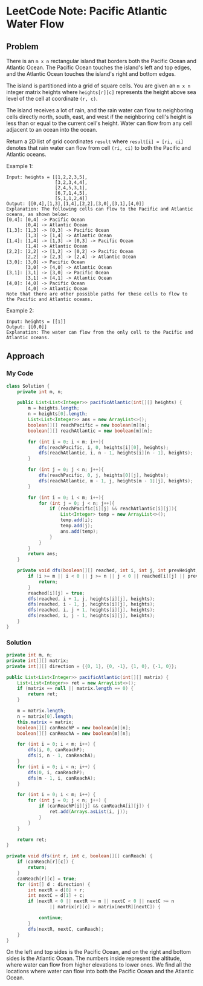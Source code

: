 # LeetCode Note: Pacific Atlantic Water Flow

## Problem 

There is an `m x n` rectangular island that borders both the Pacific Ocean and Atlantic Ocean. The Pacific Ocean touches the island's left and top edges, and the Atlantic Ocean touches the island's right and bottom edges.

The island is partitioned into a grid of square cells. You are given an `m x n` integer matrix heights where `heights[r][c]` represents the height above sea level of the cell at coordinate `(r, c)`.

The island receives a lot of rain, and the rain water can flow to neighboring cells directly north, south, east, and west if the neighboring cell's height is less than or equal to the current cell's height. Water can flow from any cell adjacent to an ocean into the ocean.

Return a 2D list of grid coordinates `result` where `result[i] = [ri, ci]` denotes that rain water can flow from cell `(ri, ci)` to both the Pacific and Atlantic oceans.


Example 1:
```
Input: heights = [[1,2,2,3,5],
                  [3,2,3,4,4],
                  [2,4,5,3,1],
                  [6,7,1,4,5],
                  [5,1,1,2,4]]
Output: [[0,4],[1,3],[1,4],[2,2],[3,0],[3,1],[4,0]]
Explanation: The following cells can flow to the Pacific and Atlantic oceans, as shown below:
[0,4]: [0,4] -> Pacific Ocean 
       [0,4] -> Atlantic Ocean
[1,3]: [1,3] -> [0,3] -> Pacific Ocean 
       [1,3] -> [1,4] -> Atlantic Ocean
[1,4]: [1,4] -> [1,3] -> [0,3] -> Pacific Ocean 
       [1,4] -> Atlantic Ocean
[2,2]: [2,2] -> [1,2] -> [0,2] -> Pacific Ocean 
       [2,2] -> [2,3] -> [2,4] -> Atlantic Ocean
[3,0]: [3,0] -> Pacific Ocean 
       [3,0] -> [4,0] -> Atlantic Ocean
[3,1]: [3,1] -> [3,0] -> Pacific Ocean 
       [3,1] -> [4,1] -> Atlantic Ocean
[4,0]: [4,0] -> Pacific Ocean 
       [4,0] -> Atlantic Ocean
Note that there are other possible paths for these cells to flow to the Pacific and Atlantic oceans.
```

Example 2:
```
Input: heights = [[1]]
Output: [[0,0]]
Explanation: The water can flow from the only cell to the Pacific and Atlantic oceans.
```


## Approach

### My Code

```java
class Solution {
    private int m, n;

    public List<List<Integer>> pacificAtlantic(int[][] heights) {
        m = heights.length;
        n = heights[0].length;
        List<List<Integer>> ans = new ArrayList<>();
        boolean[][] reachPacific = new boolean[m][n];
        boolean[][] reachAtlantic = new boolean[m][n];

        for (int i = 0; i < m; i++){
            dfs(reachPacific, i, 0, heights[i][0], heights);
            dfs(reachAtlantic, i, n - 1, heights[i][n - 1], heights);
        }

        for (int j = 0; j < n; j++){
            dfs(reachPacific, 0, j, heights[0][j], heights);
            dfs(reachAtlantic, m - 1, j, heights[m - 1][j], heights);
        }

        for (int i = 0; i < m; i++){
            for (int j = 0; j < n; j++){
                if (reachPacific[i][j] && reachAtlantic[i][j]){
                    List<Integer> temp = new ArrayList<>();
                    temp.add(i);
                    temp.add(j);
                    ans.add(temp);
                }
            }
        }
        return ans;
    }

    private void dfs(boolean[][] reached, int i, int j, int prevHeight, int[][] heights){
        if (i >= m || i < 0 || j >= n || j < 0 || reached[i][j] || prevHeight > heights[i][j]){
            return;
        }
        reached[i][j] = true;
        dfs(reached, i + 1, j, heights[i][j], heights);
        dfs(reached, i - 1, j, heights[i][j], heights);
        dfs(reached, i, j + 1, heights[i][j], heights);
        dfs(reached, i, j - 1, heights[i][j], heights);
    }
}
```

### Solution

```java
private int m, n;
private int[][] matrix;
private int[][] direction = {{0, 1}, {0, -1}, {1, 0}, {-1, 0}};

public List<List<Integer>> pacificAtlantic(int[][] matrix) {
    List<List<Integer>> ret = new ArrayList<>();
    if (matrix == null || matrix.length == 0) {
        return ret;
    }

    m = matrix.length;
    n = matrix[0].length;
    this.matrix = matrix;
    boolean[][] canReachP = new boolean[m][n];
    boolean[][] canReachA = new boolean[m][n];

    for (int i = 0; i < m; i++) {
        dfs(i, 0, canReachP);
        dfs(i, n - 1, canReachA);
    }
    for (int i = 0; i < n; i++) {
        dfs(0, i, canReachP);
        dfs(m - 1, i, canReachA);
    }

    for (int i = 0; i < m; i++) {
        for (int j = 0; j < n; j++) {
            if (canReachP[i][j] && canReachA[i][j]) {
                ret.add(Arrays.asList(i, j));
            }
        }
    }

    return ret;
}

private void dfs(int r, int c, boolean[][] canReach) {
    if (canReach[r][c]) {
        return;
    }
    canReach[r][c] = true;
    for (int[] d : direction) {
        int nextR = d[0] + r;
        int nextC = d[1] + c;
        if (nextR < 0 || nextR >= m || nextC < 0 || nextC >= n
                || matrix[r][c] > matrix[nextR][nextC]) {

            continue;
        }
        dfs(nextR, nextC, canReach);
    }
}
```

On the left and top sides is the Pacific Ocean, and on the right and bottom sides is the Atlantic Ocean. The numbers inside represent the altitude, where water can flow from higher elevations to lower ones. We find all the locations where water can flow into both the Pacific Ocean and the Atlantic Ocean.